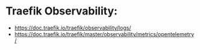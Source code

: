 
# Traefik Observability:
* https://doc.traefik.io/traefik/observability/logs/
* https://doc.traefik.io/traefik/master/observability/metrics/opentelemetry/